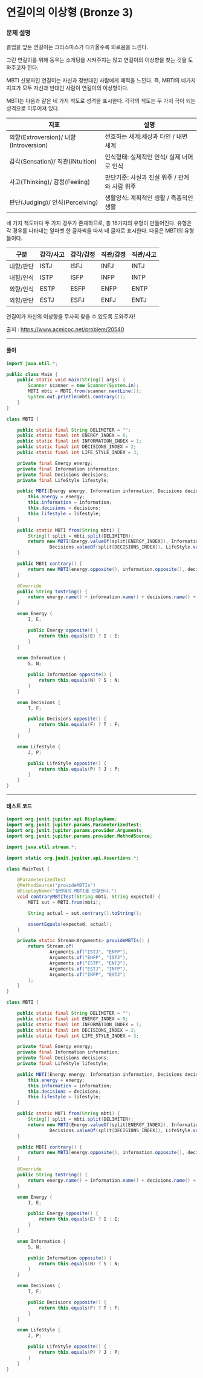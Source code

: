 # 연길이의 이상형 (Bronze 3)

### 문제 설명

졸업을 앞둔 연길이는 크리스마스가 다가올수록 외로움을 느낀다.

그런 연길이를 위해 동우는 소개팅을 시켜주지는 않고 연길이의 이상향을 찾는 것을 도와주고자 한다.

MBTI 신봉자인 연길이는 자신과 정반대인 사람에게 매력을 느낀다. 즉, MBTI의 네가지 지표가 모두 자신과 반대인 사람이 연길이의 이상형이다.

MBTI는 다음과 같은 네 가지 척도로 성격을 표시한다. 각각의 척도는 두 가지 극이 되는 성격으로 이루어져 있다.

|지표	|설명|
|-|-|
|외향(Extroversion)/	내향(Introversion)	|선호하는 세계:세상과 타인 / 내면 세계|
|감각(Sensation)/	직관(iNtuition)	|인식형태: 실제적인 인식/ 실제 너머로 인식|
|사고(Thinking)/	감정(Feeling)	|판단기준: 사실과 진실 위주 / 관계와 사람 위주|
|판단(Judging)/	인식(Perceiving)	|생활양식: 계획적인 생활 / 즉흥적인 생활|

네 가지 척도마다 두 가지 경우가 존재하므로, 총 16가지의 유형이 만들어진다. 유형은 각 경우를 나타내는 알파벳 한 글자씩을 따서 네 글자로 표시한다. 다음은 MBTI의 유형들이다.

|구분|	감각/사고|	감각/감정|	직관/감정|	직관/사고|
|-|-|-|-|-|
|내향/판단|	ISTJ|	ISFJ|	INFJ|	INTJ|
|내향/인식|	ISTP|	ISFP|	INFP|	INTP|
|외향/인식|	ESTP|	ESFP|	ENFP|	ENTP|
|외향/판단|	ESTJ|	ESFJ|	ENFJ|	ENTJ|

연길이가 자신의 이상향을 무사히 찾을 수 있도록 도와주자!

출처 : https://www.acmicpc.net/problem/20540

---

#### 풀이
~~~java
import java.util.*;

public class Main {
    public static void main(String[] args) {
        Scanner scanner = new Scanner(System.in);
        MBTI mbti = MBTI.from(scanner.nextLine());
        System.out.println(mbti.contrary());
    }
}

class MBTI {

    public static final String DELIMITER = "";
    public static final int ENERGY_INDEX = 0;
    public static final int INFORMATION_INDEX = 1;
    public static final int DECISIONS_INDEX = 2;
    public static final int LIFE_STYLE_INDEX = 3;

    private final Energy energy;
    private final Information information;
    private final Decisions decisions;
    private final LifeStyle lifestyle;

    public MBTI(Energy energy, Information information, Decisions decisions, LifeStyle lifestyle) {
        this.energy = energy;
        this.information = information;
        this.decisions = decisions;
        this.lifestyle = lifestyle;
    }

    public static MBTI from(String mbti) {
        String[] split = mbti.split(DELIMITER);
        return new MBTI(Energy.valueOf(split[ENERGY_INDEX]), Information.valueOf(split[INFORMATION_INDEX]),
                Decisions.valueOf(split[DECISIONS_INDEX]), LifeStyle.valueOf(split[LIFE_STYLE_INDEX]));
    }

    public MBTI contrary() {
        return new MBTI(energy.opposite(), information.opposite(), decisions.opposite(), lifestyle.opposite());
    }

    @Override
    public String toString() {
        return energy.name() + information.name() + decisions.name() + lifestyle.name();
    }

    enum Energy {
        I, E;

        public Energy opposite() {
            return this.equals(E) ? I : E;
        }
    }

    enum Information {
        S, N;

        public Information opposite() {
            return this.equals(N) ? S : N;
        }
    }

    enum Decisions {
        T, F;

        public Decisions opposite() {
            return this.equals(F) ? T : F;
        }
    }

    enum LifeStyle {
        J, P;

        public LifeStyle opposite() {
            return this.equals(P) ? J : P;
        }
    }
}
~~~

---

#### 테스트 코드
~~~java
import org.junit.jupiter.api.DisplayName;
import org.junit.jupiter.params.ParameterizedTest;
import org.junit.jupiter.params.provider.Arguments;
import org.junit.jupiter.params.provider.MethodSource;

import java.util.stream.*;

import static org.junit.jupiter.api.Assertions.*;

class MainTest {

    @ParameterizedTest
    @MethodSource("provideMBTIs")
    @DisplayName("정반대의 MBTI를 반환한다.")
    void contraryMBTITest(String mbti, String expected) {
        MBTI sut = MBTI.from(mbti);

        String actual = sut.contrary().toString();

        assertEquals(expected, actual);
    }

    private static Stream<Arguments> provideMBTIs() {
        return Stream.of(
                Arguments.of("ISTJ", "ENFP"),
                Arguments.of("ENFP", "ISTJ"),
                Arguments.of("ISTP", "ENFJ"),
                Arguments.of("ESTJ", "INFP"),
                Arguments.of("INFP", "ESTJ")
        );
    }
}

class MBTI {

    public static final String DELIMITER = "";
    public static final int ENERGY_INDEX = 0;
    public static final int INFORMATION_INDEX = 1;
    public static final int DECISIONS_INDEX = 2;
    public static final int LIFE_STYLE_INDEX = 3;

    private final Energy energy;
    private final Information information;
    private final Decisions decisions;
    private final LifeStyle lifestyle;

    public MBTI(Energy energy, Information information, Decisions decisions, LifeStyle lifestyle) {
        this.energy = energy;
        this.information = information;
        this.decisions = decisions;
        this.lifestyle = lifestyle;
    }

    public static MBTI from(String mbti) {
        String[] split = mbti.split(DELIMITER);
        return new MBTI(Energy.valueOf(split[ENERGY_INDEX]), Information.valueOf(split[INFORMATION_INDEX]),
                Decisions.valueOf(split[DECISIONS_INDEX]), LifeStyle.valueOf(split[LIFE_STYLE_INDEX]));
    }

    public MBTI contrary() {
        return new MBTI(energy.opposite(), information.opposite(), decisions.opposite(), lifestyle.opposite());
    }

    @Override
    public String toString() {
        return energy.name() + information.name() + decisions.name() + lifestyle.name();
    }

    enum Energy {
        I, E;

        public Energy opposite() {
            return this.equals(E) ? I : E;
        }
    }

    enum Information {
        S, N;

        public Information opposite() {
            return this.equals(N) ? S : N;
        }
    }

    enum Decisions {
        T, F;

        public Decisions opposite() {
            return this.equals(F) ? T : F;
        }
    }

    enum LifeStyle {
        J, P;

        public LifeStyle opposite() {
            return this.equals(P) ? J : P;
        }
    }
}
~~~
